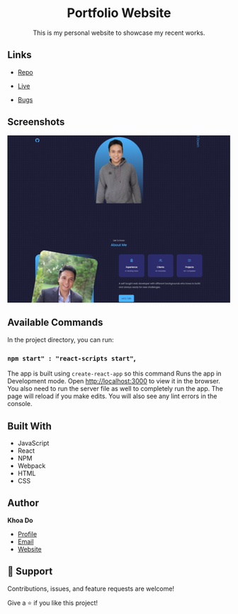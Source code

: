 <h1 align="center">Portfolio Website</h1>

<p align="center">This is my personal website to showcase my recent works.</p>

## Links

- [Repo](https://github.com/khoadodk/portfolio2022 '<project-name> Repo')

- [Live](<Homepage url> 'Live View')

- [Bugs](https://github.com/khoadodk/portfolio2022/issues 'Issues Page')

## Screenshots

![Home Page](screenshot.png 'Home Page')

## Available Commands

In the project directory, you can run:

### `npm start" : "react-scripts start"`,

The app is built using `create-react-app` so this command Runs the app in Development mode. Open [http://localhost:3000](http://localhost:3000) to view it in the browser. You also need to run the server file as well to completely run the app. The page will reload if you make edits.
You will also see any lint errors in the console.

## Built With

- JavaScript
- React
- NPM
- Webpack
- HTML
- CSS

## Author

**Khoa Do**

- [Profile](https://github.com/khoadodk 'Khoa Do')
- [Email](mailto:khoado.dk@gmail.com 'Hi!')
- [Website](https://khoado.dev 'Welcome')

## 🤝 Support

Contributions, issues, and feature requests are welcome!

Give a ⭐️ if you like this project!
